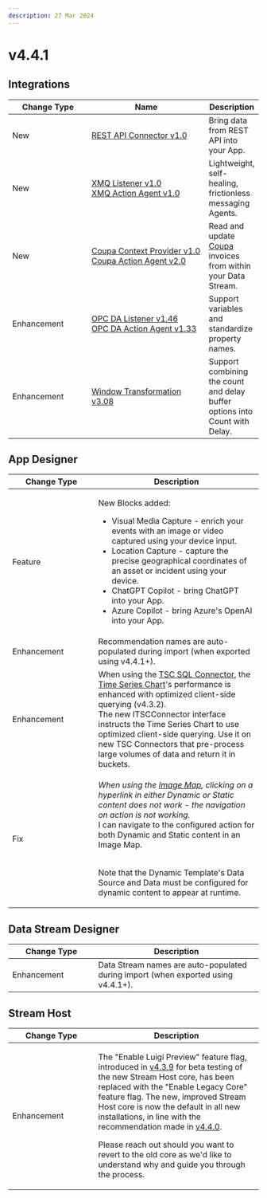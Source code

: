 ```yaml
---
description: 27 Mar 2024
---
```


# v4.4.1

## Integrations

<table><thead><tr><th width="155">Change Type</th><th width="250">Name</th><th>Description</th></tr></thead><tbody><tr><td>New</td><td><a href="https://xmpro.gitbook.io/rest-api-connector/">REST API Connector v1.0</a></td><td>Bring data from REST API into your App. </td></tr><tr><td>New</td><td><a href="https://xmpro.gitbook.io/xmq/">XMQ Listener v1.0<br>XMQ Action Agent v1.0</a></td><td>Lightweight, self-healing, frictionless messaging Agents.</td></tr><tr><td>New</td><td><a href="https://xmpro.gitbook.io/coupa/">Coupa Context Provider v1.0<br>Coupa Action Agent v2.0</a></td><td>Read and update <a href="https://www.coupa.com/">Coupa</a> invoices from within your Data Stream.</td></tr><tr><td>Enhancement</td><td><a href="https://xmpro.gitbook.io/opc-da#v1.46-06-mar-2024">OPC DA Listener v1.46</a><br><a href="https://xmpro.gitbook.io/opc-da#v1.33-06-mar-2024">OPC DA Action Agent v1.33</a></td><td>Support variables and standardize property names.</td></tr><tr><td>Enhancement</td><td><a href="https://xmpro.gitbook.io/window#v3.08-07-mar-2024">Window Transformation v3.08</a></td><td>Support combining the count and delay buffer options into Count with Delay.</td></tr></tbody></table>

## App Designer

<table><thead><tr><th width="157">Change Type</th><th>Description</th></tr></thead><tbody><tr><td>Feature</td><td><p>New Blocks added:</p><ul><li>Visual Media Capture - enrich your events with an image or video captured using your device input.</li><li>Location Capture - capture the precise geographical coordinates of an asset or incident using your device.</li><li>ChatGPT Copilot - bring ChatGPT into your App.</li><li>Azure Copilot - bring Azure's OpenAI into your App.</li></ul></td></tr><tr><td>Enhancement</td><td>Recommendation names are auto-populated during import (when exported using v4.4.1+).</td></tr><tr><td>Enhancement</td><td>When using the <a href="https://app.gitbook.com/o/-MZASoMaVZCmWsNG58Xo/s/BAJZpMV4srQJyRnAmEml/">TSC SQL Connector</a>, the <a href="../blocks-toolbox/visualizations/time-series-chart.md#connector-selection">Time Series Chart</a>'s performance is enhanced with optimized client-side querying (v4.3.2).  <br>The new ITSCConnector interface instructs the Time Series Chart to use optimized client-side querying. Use it on new TSC Connectors that pre-process large volumes of data and return it in buckets. </td></tr><tr><td>Fix</td><td><p><em>When using the</em> <a href="../blocks-toolbox/visualizations/image-map.md"><em>Image Map</em></a><em>, clicking on a hyperlink in either Dynamic or Static content does not work - the navigation on action is not working.</em><br>I can navigate to the configured action for both Dynamic and Static content in an Image Map.</p><p> <br>Note that the Dynamic Template's Data Source and Data must be configured for dynamic content to appear at runtime.</p></td></tr></tbody></table>

## Data Stream Designer

<table><thead><tr><th width="157">Change Type</th><th>Description</th></tr></thead><tbody><tr><td>Enhancement</td><td>Data Stream names are auto-populated during import (when exported using v4.4.1+).</td></tr></tbody></table>

## Stream Host

<table><thead><tr><th width="157">Change Type</th><th>Description</th></tr></thead><tbody><tr><td>Enhancement</td><td><p>The "Enable Luigi Preview" feature flag, introduced in <a href="archived/v4.3.9.md#stream-hosts">v4.3.9</a> for beta testing of the new Stream Host core, has been replaced with the "Enable Legacy Core" feature flag. The new, improved Stream Host core is now the default in all new installations, in line with the recommendation made in <a href="v4.4.0.md">v4.4.0</a>. </p><p>Please reach out should you want to revert to the old core as we'd like to understand why and guide you through the process. </p></td></tr></tbody></table>
